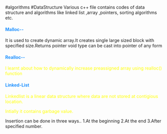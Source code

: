 #algorithms #DataStructure
Various c++ file contains codes of data structure and algorithms like linked list ,array ,pointers, sorting algorithms etc.
<html>
  <h4 style="color:dodgerblue">Malloc--</h4>
  <p>It is used to create dynamic array.It creates single large sized block with specified size.Returns pointer void type can be cast into pointer of any form</p>
  <h4 style="color:dodgerblue">Realloc--</h4>
  <p style="color:yellow">I learnt about how to dynamically increase preassigned array using realloc() function</p>
 <h4 style="color:dodgerblue">Linked-List</h4>
  <p style="color:yellow">Linkedlist is a linear data structure where data are not stored at contigious location.</p>
  <p style="color:yellow">Intially it contains garbage value.</p>
  Insertion can be done in three ways..
    1.At the beginning
    2.At the end
    3.After specified number.
</html>
